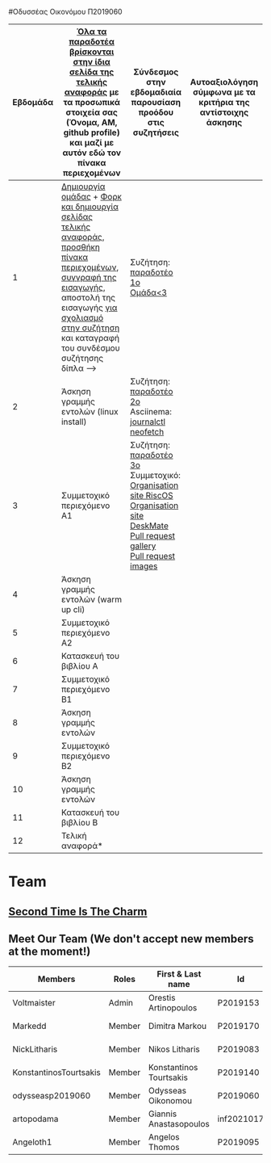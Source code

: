 #Οδυσσέας Οικονόμου Π2019060

| Εβδομάδα | [Όλα τα παραδοτέα βρίσκονται στην ίδια σελίδα της τελικής αναφοράς](https://courses-ionio.github.io/help/deliverables/) με τα προσωπικά στοιχεία σας (Όνομα, ΑΜ, github profile) και μαζί με αυτόν εδώ τον πίνακα περιεχομένων | Σύνδεσμος στην εβδομαδιαία παρουσίαση προόδου στις συζητήσεις| Αυτοαξιολόγηση σύμφωνα με τα κριτήρια της αντίστοιχης άσκησης |
| --- | --- | --- | --- |
| 1 |  [Δημιουργία ομάδας](https://github.com/courses-ionio/hci/discussions/1794) + [Φορκ και δημιουργία σελίδας τελικής αναφοράς](https://courses-ionio.github.io/help/guide/), [προσθήκη πίνακα περιεχομένων](https://raw.githubusercontent.com/courses-ionio/hci/master/README.md), [συγγραφή της εισαγωγής](https://courses-ionio.github.io/help/intro/), αποστολή της εισαγωγής [για σχολιασμό στην συζήτηση](https://github.com/courses-ionio/help/discussions/categories/show-and-tell) και καταγραφή του συνδέσμου συζήτησης δίπλα --> |Συζήτηση:<br/> [παραδοτέο 1ο](https://github.com/courses-ionio/help/discussions/836)<br/>[Ομάδα<3](https://github.com/Second-Time-Is-The-Charm) | |
| 2 | Άσκηση γραμμής εντολών (linux install) | Συζήτηση:<br/>[παραδοτέο 2ο](https://github.com/courses-ionio/help/discussions/1032)<br/>Asciinema:<br/>[journalctl](https://asciinema.org/a/528054)<br/>[neofetch](https://asciinema.org/a/528047)| |
| 3 | Συμμετοχικό περιεχόμενο A1 |Συζήτηση:<br/>[παραδοτέο 3ο](https://github.com/courses-ionio/help/discussions/1168)<br/>Συμμετοχικό:<br/>[Organisation site RiscOS](https://stitc-site.netlify.app/gallery/risc-os/)<br/>[Organisation site DeskMate](https://stitc-site.netlify.app/gallery/deskmate/)<br/>[Pull request gallery](https://github.com/Second-Time-Is-The-Charm/_gallery/pull/2#issue-1416972816)<br/>[Pull request images](https://github.com/Second-Time-Is-The-Charm/images/pull/2#issue-1416977144)| |
| 4 | Άσκηση γραμμής εντολών (warm up cli) | | |
| 5 | Συμμετοχικό περιεχόμενο A2 | | |
| 6 | Κατασκευή του βιβλίου Α | | |
| 7 | Συμμετοχικό περιεχόμενο B1 | | |
| 8 | Άσκηση γραμμής εντολών | | |
| 9 | Συμμετοχικό περιεχόμενο B2 | | |
| 10 | Άσκηση γραμμής εντολών | | |
| 11 | Κατασκευή του βιβλίου Β | | |
| 12 | Τελική αναφορά* | | |

# Team
## [Second Time Is The Charm](https://github.com/Second-Time-is-the-Charm)
## Meet Our Team (We don't accept new members at the moment!)


|Members|Roles|First & Last name| Id |Account link|
|-------|-----|-----------------|-----------|-------|
|Voltmaister|Admin| Orestis Artinopoulos|P2019153|[Know me!](https://github.com/voltmaister)|
|Markedd|Member|Dimitra Markou|P2019170|[Know me!](https://github.com/marked-d)|
|NickLitharis|Member|Nikos Litharis|P2019083|[Know me!](https://github.com/NickLitharis)|
|KonstantinosTourtsakis|Member|Konstantinos Tourtsakis|P2019140|[Know me!](https://github.com/KonstantinosTourtsakis)|
|odysseasp2019060|Member|Odysseas Oikonomou|P2019060|[Know me!](https://github.com/odysseasp2019060/)|
|artopodama|Member|Giannis Anastasopoulos|inf2021017|[Know me!](https://github.com/artopodama/)|
|Angeloth1|Member|Angelos Thomos|P2019095|[Know me!](https://github.com/Angeloth1/)|
